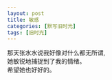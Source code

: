 ```yaml
---
layout: post
title: 敏感
categories: [默写旧时光]
tags: [旧时光]
---
```


那天张水水说我好像对什么都无所谓,   
她敏锐地捕捉到了我的情绪。   
希望她也好好的。

